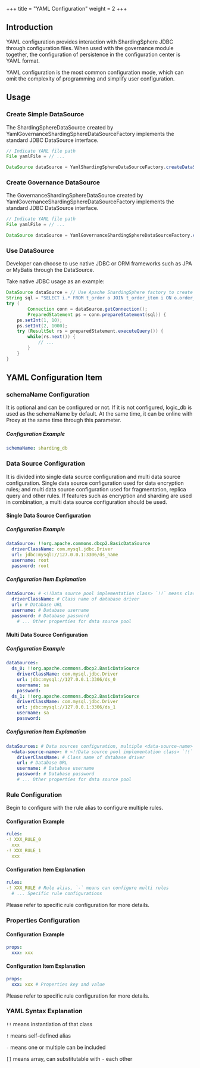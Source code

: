 +++
title = "YAML Configuration"
weight = 2
+++

## Introduction

YAML configuration provides interaction with ShardingSphere JDBC through configuration files. 
When used with the governance module together, the configuration of persistence in the configuration center is YAML format.

YAML configuration is the most common configuration mode, which can omit the complexity of programming and simplify user configuration.

## Usage

### Create Simple DataSource

The ShardingSphereDataSource created by YamlGovernanceShardingSphereDataSourceFactory implements the standard JDBC DataSource interface.

```java
// Indicate YAML file path
File yamlFile = // ...

DataSource dataSource = YamlShardingSphereDataSourceFactory.createDataSource(yamlFile);
```

### Create Governance DataSource

The GovernanceShardingSphereDataSource created by YamlGovernanceShardingSphereDataSourceFactory implements the standard JDBC DataSource interface.


```java
// Indicate YAML file path
File yamlFile = // ...

DataSource dataSource = YamlGovernanceShardingSphereDataSourceFactory.createDataSource(yamlFile);
```

### Use DataSource

Developer can choose to use native JDBC or ORM frameworks such as JPA or MyBatis through the DataSource.

Take native JDBC usage as an example:

```java
DataSource dataSource = // Use Apache ShardingSphere factory to create DataSource
String sql = "SELECT i.* FROM t_order o JOIN t_order_item i ON o.order_id=i.order_id WHERE o.user_id=? AND o.order_id=?";
try (
        Connection conn = dataSource.getConnection();
        PreparedStatement ps = conn.prepareStatement(sql)) {
    ps.setInt(1, 10);
    ps.setInt(2, 1000);
    try (ResultSet rs = preparedStatement.executeQuery()) {
        while(rs.next()) {
            // ...
        }
    }
}
```

## YAML Configuration Item

### schemaName Configuration

It is optional and can be configured or not. If it is not configured, logic_db is used as the schemaName by default. 
At the same time, it can be online with Proxy at the same time through this parameter.

##### Configuration Example

```yaml
schemaName: sharding_db
```

### Data Source Configuration

It is divided into single data source configuration and multi data source configuration.
Single data source configuration used for data encryption rules; and multi data source configuration used for fragmentation, replica query and other rules.
If features such as encryption and sharding are used in combination, a multi data source configuration should be used.

#### Single Data Source Configuration

##### Configuration Example

```yaml
dataSource: !!org.apache.commons.dbcp2.BasicDataSource
  driverClassName: com.mysql.jdbc.Driver
  url: jdbc:mysql://127.0.0.1:3306/ds_name
  username: root
  password: root
```

##### Configuration Item Explanation

```yaml
dataSource: # <!!Data source pool implementation class> `!!` means class instantiation
  driverClassName: # Class name of database driver
  url: # Database URL
  username: # Database username
  password: # Database password
    # ... Other properties for data source pool
```

#### Multi Data Source Configuration

##### Configuration Example

```yaml
dataSources:
  ds_0: !!org.apache.commons.dbcp2.BasicDataSource
    driverClassName: com.mysql.jdbc.Driver
    url: jdbc:mysql://127.0.0.1:3306/ds_0
    username: sa
    password:
  ds_1: !!org.apache.commons.dbcp2.BasicDataSource
    driverClassName: com.mysql.jdbc.Driver
    url: jdbc:mysql://127.0.0.1:3306/ds_1
    username: sa
    password:
```

##### Configuration Item Explanation

```yaml
dataSources: # Data sources configuration, multiple <data-source-name> available
  <data-source-name>: # <!!Data source pool implementation class> `!!` means class instantiation
    driverClassName: # Class name of database driver
    url: # Database URL
    username: # Database username
    password: # Database password
    # ... Other properties for data source pool
```

### Rule Configuration

Begin to configure with the rule alias to configure multiple rules.

#### Configuration Example

```yaml
rules:
-! XXX_RULE_0
  xxx
-! XXX_RULE_1
  xxx
```

#### Configuration Item Explanation

```yaml
rules:
-! XXX_RULE # Rule alias, `-` means can configure multi rules
  # ... Specific rule configurations
```

Please refer to specific rule configuration for more details.

### Properties Configuration

#### Configuration Example

```yaml
props:
  xxx: xxx
```

#### Configuration Item Explanation

```yaml
props:
  xxx: xxx # Properties key and value
```

Please refer to specific rule configuration for more details.

### YAML Syntax Explanation

`!!` means instantiation of that class

`!` means self-defined alias

`-` means one or multiple can be included

`[]` means array, can substitutable with `-` each other

